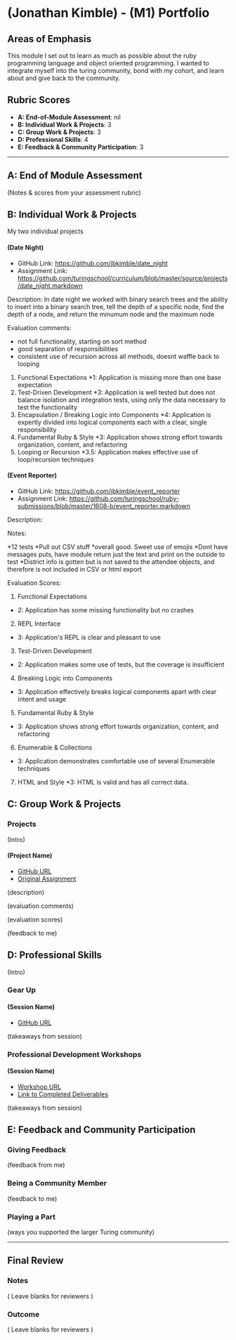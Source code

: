 # (Jonathan Kimble) - (M1) Portfolio

## Areas of Emphasis

This module I set out to learn as much as possible about the ruby programming language and object oriented programming.  I wanted to integrate myself into the turing community, bond with my cohort, and learn about and give back to the community.

## Rubric Scores

* **A: End-of-Module Assessment**: nil
* **B: Individual Work & Projects**: 3
* **C: Group Work & Projects**: 3
* **D: Professional Skills**: 4
* **E: Feedback & Community Participation**: 3

-----------------------

## A: End of Module Assessment

(Notes & scores from your assessment rubric)


## B: Individual Work & Projects

My two individual projects 

#### (Date Night)
* GitHub Link: https://github.com/jbkimble/date_night
* Assignment Link: https://github.com/turingschool/curriculum/blob/master/source/projects/date_night.markdown

Description: In date night we worked with binary search trees and the ability to insert into a binary search tree, tell the depth of a specific node, find the depth of a node, and return the minumum node and the maximum node

Evaluation comments:
* not full functionality, starting on sort method
* good separation of responsibilities
* consistent use of recursion across all methods, doesnt waffle back to looping

1. Functional Expectations
*1: Application is missing more than one base expectation
2. Test-Driven Development
*3: Application is well tested but does not balance isolation and integration tests, using only the data necessary to test the functionality
3. Encapsulation / Breaking Logic into Components
*4: Application is expertly divided into logical components each with a clear, single responsibility
4. Fundamental Ruby & Style
*3: Application shows strong effort towards organization, content, and refactoring
5. Looping or Recursion
*3.5: Application makes effective use of loop/recursion techniques

#### (Event Reporter)

* GitHub Link: https://github.com/jbkimble/event_reporter
* Assignment Link: https://github.com/turingschool/ruby-submissions/blob/master/1608-b/event_reporter.markdown

Description:

Notes:

*12 tests
*Pull out CSV stuff
*overall good. Sweet use of emojis
*Dont have messages puts, have module return just the text and print on the outside to test
*District info is gotten but is not saved to the attendee objects, and therefore is not included in CSV or html export

Evaluation Scores:

1. Functional Expectations
  * 2: Application has some missing functionality but no crashes
2. REPL Interface
 * 3: Application's REPL is clear and pleasant to use
3. Test-Driven Development
 * 2: Application makes some use of tests, but the coverage is insufficient
4. Breaking Logic into Components
* 3: Application effectively breaks logical components apart with clear intent and usage
5. Fundamental Ruby & Style
* 3: Application shows strong effort towards organization, content, and refactoring
6. Enumerable & Collections
* 3: Application demonstrates comfortable use of several Enumerable techniques
7. HTML and Style
*3: HTML is valid and has all correct data.

## C: Group Work & Projects

### Projects

(Intro)

#### (Project Name)

* [GitHub URL]()
* [Original Assignment]()

(description)

(evaluation comments)

(evaluation scores)

(feedback to me)

## D: Professional Skills
(Intro)

### Gear Up
#### (Session Name)

* [GitHub URL]()

(takeaways from session)


### Professional Development Workshops
#### (Session Name)

* [Workshop URL]()
* [Link to Completed Deliverables]()

(takeaways from session)

## E: Feedback and Community Participation

### Giving Feedback

(feedback from me)

### Being a Community Member

(feedback to me)

### Playing a Part

(ways you supported the larger Turing community)

------------------

## Final Review

### Notes

( Leave blanks for reviewers )

### Outcome

( Leave blanks for reviewers )
